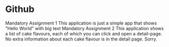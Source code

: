 # Github
Mandatory Assignment 1
This application is just a simple app that shows "Hello World" with big text
Mandatory Assignment 2
This application shows a list of cake flavours, each of which you can click and open a detail-page. No extra information about each cake flavour is in the detail page. Sorry.
